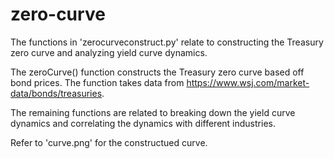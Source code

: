 # zero-curve

The functions in 'zerocurveconstruct.py' relate to constructing the Treasury zero curve and analyzing yield curve dynamics. 

The zeroCurve() function constructs the Treasury zero curve based off bond prices. The function takes data from https://www.wsj.com/market-data/bonds/treasuries. 

The remaining functions are related to breaking down the yield curve dynamics and correlating the dynamics with different industries.

Refer to 'curve.png' for the constructued curve.
